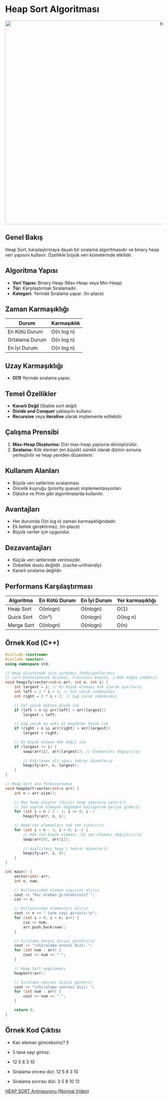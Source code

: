 # Heap Sort Algoritması
<p align="center">
  <img src="https://raw.githubusercontent.com/emreoztemiz-ai-ml/heapsortprojesi/975b9a6f291ea68f7030426ece9f84840f426be7/heapsort-team.svg" alt="HeapSihirbazi SVG" width="1100" height="650">
</p>


##  Genel Bakış
Heap Sort, karşılaştırmaya dayalı bir sıralama algoritmasıdır ve binary heap veri yapısını kullanır. Özellikle büyük veri kümelerinde etkilidir.

## Algoritma Yapısı
- **Veri Yapısı:** Binary Heap (Max-Heap veya Min-Heap)
- **Tür:** Karşılaştırmalı Sıralamadır.
- **Kategori:** Yerinde Sıralama yapar. (In-place)

##  Zaman Karmaşıklığı
| Durum          | Karmaşıklık |
|----------------|-------------|
| En Kötü Durum  | O(n log n)  |
| Ortalama Durum | O(n log n)  |
| En İyi Durum   | O(n log n)  |

##  Uzay Karmaşıklığı
- **O(1)**  Yerinde sıralama yapar.

##  Temel Özellikler
- **Kararlı Değil** (Stable sort değil)
- **Divide and Conquer** yaklaşımı kullanır.
- **Recursive** veya **iterative** olarak implemente edilebilir.

##  Çalışma Prensibi
1. **Max-Heap Oluşturma:** Dizi max-heap yapısına dönüştürülür.
2. **Sıralama:** Kök eleman (en büyük) sürekli olarak dizinin sonuna yerleştirilir ve heap yeniden düzenlenir.

##  Kullanım Alanları
- Büyük veri setlerinin sıralanması 
- Öncelik kuyruğu (priority queue) implementasyonları
- Dijkstra ve Prim gibi algoritmalarda kullanılır.

## Avantajları
- Her durumda O(n log n) zaman karmaşıklığındadır.
- Ek bellek gerektirmez. (in-place)
- Büyük veriler için uygundur.

## Dezavantajları
- Küçük veri setlerinde verimsizdir.
- Önbellek dostu değildir .(cache-unfriendly)
- Kararlı sıralama değildir.

## Performans Karşılaştırması
|Algoritma  |En Kötü Durum| En İyi Durum | Yer karmaşıklığı|
|-----------|-------------|--------------|-----------------------|
|Heap Sort	|O(nlogn)     |O(nlogn)      |O(1)
|Quick Sort	|O(n²)	      |O(nlogn)      |O(log n)
|Merge Sort	|O(nlogn)     |O(nlogn)      |O(n)

##  Örnek Kod (C++)
```cpp
#include <iostream>
#include <vector>
using namespace std;

// Heap oluşturmak için yardımcı fonksiyonlarımız
// (arr:Düzenlenecek dizimiz, n:Dizinin boyutu, i:Kök düğüm indeksi)
void heapify(vector<int>& arr, int n, int i) {
    int largest = i; // En büyük elemanı kök olarak ayarlarız
    int left = 2 * i + 1; // Sol çocuk indeksimiz
    int right = 2 * i + 2; // Sağ çocuk indeksimiz

    // Sol çocuk kökten büyük ise
    if (left < n && arr[left] > arr[largest])
        largest = left;

    // Sağ çocuk şu anki en büyükten büyük ise
    if (right < n && arr[right] > arr[largest])
        largest = right;

    // En büyük eleman kök değil ise
    if (largest != i) {
        swap(arr[i], arr[largest]); // Elemanları değiştirip
        
        // Etkilenen alt ağacı tekrar düzenleriz
        heapify(arr, n, largest);
    }
}

// Heap Sort ana fonksiyonumuz
void heapSort(vector<int>& arr) {
    int n = arr.size();

    // Max heap oluştur (diziyi heap yapısına çevirir)
    // Son yaprak olmayan düğümden başlayarak geriye gideriz
    for (int i = n / 2 - 1; i >= 0; i--)
        heapify(arr, n, i);

    // Heap'ten elemanları tek tek çıkarırız
    for (int i = n - 1; i > 0; i--) {
        // Kök (en büyük eleman) ile son elemanı değiştiririz
        swap(arr[0], arr[i]);
        
        // Azaltılmış heap'i tekrar düzenleriz
        heapify(arr, i, 0);
    }
}

int main() {
    vector<int> arr;
    int n, num;

    // Kullanıcıdan eleman sayısını alırız
    cout << "Kac eleman gireceksiniz? ";
    cin >> n;

    // Kullanıcıdan elemanları alırız
    cout << n << " tane sayi giriniz:\n";
    for (int i = 0; i < n; i++) {
        cin >> num;
        arr.push_back(num);
    }

    // Sıralama öncesi diziyi gösteririz
    cout << "\nSiralama oncesi dizi: ";
    for (int num : arr) {
        cout << num << " ";
    }

    // Heap Sort uygulaması
    heapSort(arr);

    // Sıralama sonrası diziyi gösterir
    cout << "\nSiralama sonrasi dizi: ";
    for (int num : arr) {
        cout << num << " ";
    }

    return 0;
}
```

## Örnek Kod Çıktısı
*  Kac eleman gireceksiniz? 5
* 5 tane sayi giriniz:
* 12 5 8 3 10

* Siralama oncesi dizi: 12 5 8 3 10 
* Siralama sonrası dizi: 3 5 8 10 12

[HEAP SORT Animasyonu (Normal Video)](https://www.youtube.com/watch?v=i7xGwTRarl0)
